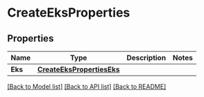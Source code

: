 # CreateEksProperties

## Properties
Name | Type | Description | Notes
------------ | ------------- | ------------- | -------------
**Eks** | [**CreateEksPropertiesEks**](CreateEKSProperties_eks.md) |  | 

[[Back to Model list]](../README.md#documentation-for-models) [[Back to API list]](../README.md#documentation-for-api-endpoints) [[Back to README]](../README.md)


